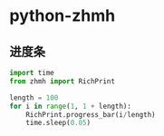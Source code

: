 # python-zhmh

## 进度条

```python
import time
from zhmh import RichPrint

length = 100
for i in range(1, 1 + length):
    RichPrint.progress_bar(i/length)
    time.sleep(0.05)
```